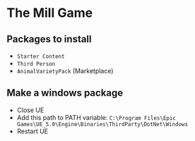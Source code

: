 # The Mill Game

## Packages to install

- `Starter Content`
- `Third Person`
- `AnimalVarietyPack` (Marketplace)

## Make a windows package

- Close UE
- Add this path to PATH variable: `C:\Program Files\Epic Games\UE_5.0\Engine\Binaries\ThirdParty\DotNet\Windows`
- Restart UE
